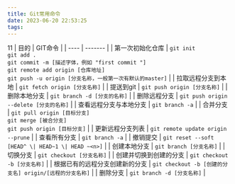 ```yaml
---
title: Git常用命令
date: 2023-06-20 22:53:25
tags:
---
```

11
| 目的 | GIT命令 |
| ---- | ------- |
| 第一次初始化仓库 | `git init`<br>`git add .`<br>`git commit -m [描述字体，例如 "first commit "]`<br>`git remote add origin [仓库地址]`<br>`git push -u origin [分支名称，一般第一次有默认的master]` |
| 拉取远程分支到本地 | `git fetch origin [分支名称]` |
| 提送到git | `git push origin [分支名称]` |
| 删除本地分支 | `git branch -d [分支的名称]` |
| 删除远程分支 | `git push origin --delete [分支的名称]` |
| 查看远程分支与本地分支 | `git branch -a` |
| 合并分支 | `git pull origin [目标分支]`<br>`git merge [被合分支]`<br>`git push origin [目标分支]` |
| 更新远程分支列表 | `git remote update origin --prune` |
| 查看所有分支 | `git branch -a` |
| 撤销提交 | `git reset --soft [HEAD^ \| HEAD~1 \| HEAD ~<n>]` |
| 创建本地分支 | `git branch [分支名称]` |
| 切换分支 | `git checkout [分支名称]` |
| 创建并切换到创建的分支 | `git checkout -b [分支名称]` |
| 根据已有的远程分支创建新的分支 | `git checkout -b [创建的分支名] origin/[远程的分支名称]` |
| 删除分支 | `git branch -d [分支名称]` |

